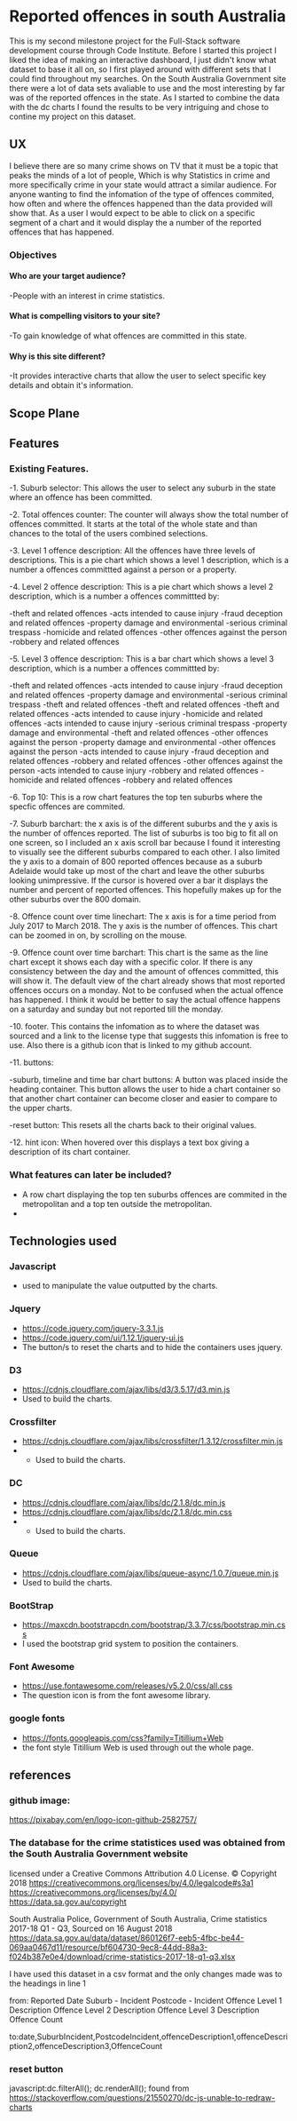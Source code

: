 # Reported offences in south Australia
This is my second milestone project for the Full-Stack software development course through Code Institute.
Before I started this project I liked the idea of making an interactive dashboard, I just didn't know what dataset to base it all on, so I first played around with different sets that I could find throughout my searches.
On the South Australia Government site there were a lot of data sets avaliable to use and the most interesting by far was of the reported offences in the state.
As I started to combine the data with the dc charts I found the results to be very intriguing and chose to contine my project on this dataset.



## UX
I believe there are so many crime shows on TV that it must be a topic that peaks the minds of a lot of people, Which is why Statistics in crime and more specifically crime in your state would attract a similar audience. 
For anyone wanting to find the infomation of the type of offences commited, how often and where the offences happened than the data provided will show that.
As a user I would expect to be able to click on a specific segment of a chart and it would display the a number of the reported offences that has happened.

### Objectives

#### Who are your target audience?

-People with an interest in crime statistics.

#### What is compelling visitors to your site?

-To gain knowledge of what offences are committed in this state.

#### Why is this site different?

-It provides interactive charts that allow the user to select specific key details and obtain it's information.

## Scope Plane

## Features

### Existing Features.

-1. Suburb selector: This allows the user to select any suburb in the state where an offence has been committed.

-2. Total offences counter: The counter will always show the total number of offences committed. It starts at the total of the whole state and than chances to the total of the users combined selections.

-3. Level 1 offence description: All the offences have three levels of descriptions. This is a pie chart which shows a level 1 description, which is a number a offences committted against a person or a property.

-4. Level 2 offence description: This is a pie chart which shows a level 2 description, which is a number a offences committted by:

-theft and related offences
-acts intended to cause injury
-fraud deception and related offences
-property damage and environmental
-serious criminal trespass
-homicide and related offences
-other offences against the person
-robbery and related offences
    
-5. Level 3 offence description: This is a bar chart which shows a level 3 description, which is a number a offences committted by:

-theft and related offences
-acts intended to cause injury
-fraud deception and related offences
-property damage and environmental
-serious criminal trespass
-theft and related offences
-theft and related offences
-theft and related offences
-acts intended to cause injury
-homicide and related offences
-acts intended to cause injury
-serious criminal trespass
-property damage and environmental
-theft and related offences
-other offences against the person
-property damage and environmental
-other offences against the person
-acts intended to cause injury
-fraud deception and related offences
-robbery and related offences
-other offences against the person
-acts intended to cause injury
-robbery and related offences
-homicide and related offences
-robbery and related offences

-6. Top 10: This is a row chart features the top ten suburbs where the specfic offences are commited.

-7. Suburb barchart: the x axis is of the different suburbs and the y axis is the number of offences reported. The list of suburbs is too big to fit all on one screen, so I included an x axis scroll bar because I found it
interesting to visually see the different suburbs compared to each other. I also limited the y axis to a domain of 800 reported offences because as a suburb Adelaide would take up most of the chart and leave the other suburbs
looking unimpressive. If the cursor is hovered over a bar it displays the number and percent of reported offences. This hopefully makes up for the other suburbs over the 800 domain.

-8. Offence count over time linechart: The x axis is for a time period from July 2017 to March 2018. The y axis is the number of offences. This chart can be zoomed in on, by scrolling on the mouse. 

-9. Offence count over time barchart: This chart is the same as the line chart except it shows each day with a specific color. If there is any consistency between the day and the amount of offences committed, this will show it.
The default view of the chart already shows that most reported offences occurs on a monday. Not to be confused when the actual offence has happened. I think it would be better to say the actual offence happens on a 
saturday and sunday but not reported till the monday.

-10. footer. This contains the infomation as to where the dataset was sourced and a link to the license type that suggests this infomation is free to use. Also there is a github icon that is linked to my github account.

-11. buttons:

-suburb, timeline and time bar chart buttons: A button was placed inside the heading container. This button allows the user to hide a chart container so that another chart container can become closer and easier to 
compare to the upper charts.

-reset button: This resets all the charts back to their original values.

-12. hint icon: When hovered over this displays a text box giving a description of its chart container.

### What features can later be included?

- A row chart displaying the top ten suburbs offences are commited in the metropolitan and a top ten outside the metropolitan.
- 
## Technologies used 

### Javascript
- used to manipulate the value outputted by the charts.

### Jquery
  
- https://code.jquery.com/jquery-3.3.1.js
- https://code.jquery.com/ui/1.12.1/jquery-ui.js
- The button/s to reset the charts and to hide the containers uses jquery.

### D3
- https://cdnjs.cloudflare.com/ajax/libs/d3/3.5.17/d3.min.js
- Used to build the charts.


### Crossfilter
- https://cdnjs.cloudflare.com/ajax/libs/crossfilter/1.3.12/crossfilter.min.js
- - Used to build the charts.

### DC
- https://cdnjs.cloudflare.com/ajax/libs/dc/2.1.8/dc.min.js
- https://cdnjs.cloudflare.com/ajax/libs/dc/2.1.8/dc.min.css
- - Used to build the charts.

### Queue
- https://cdnjs.cloudflare.com/ajax/libs/queue-async/1.0.7/queue.min.js
- Used to build the charts.

### BootStrap
- https://maxcdn.bootstrapcdn.com/bootstrap/3.3.7/css/bootstrap.min.css
- I used the bootstrap grid system to position the containers.

### Font Awesome
- https://use.fontawesome.com/releases/v5.2.0/css/all.css
- The question icon is from the font awesome library.

### google fonts
- https://fonts.googleapis.com/css?family=Titillium+Web
- the font style Titillium Web is used through out the whole page.













## references



### github image:
https://pixabay.com/en/logo-icon-github-2582757/

### The database for the crime statistices used was obtained from the South Australia Government website
licensed under a Creative Commons Attribution 4.0 License. © Copyright 2018 
https://creativecommons.org/licenses/by/4.0/legalcode#s3a1
https://creativecommons.org/licenses/by/4.0/
https://data.sa.gov.au/copyright

South Australia Police, Government of South Australia, Crime statistics 2017-18 Q1 - Q3, Sourced on 16 August 2018
https://data.sa.gov.au/data/dataset/860126f7-eeb5-4fbc-be44-069aa0467d11/resource/bf604730-9ec8-44dd-88a3-f024b387e0e4/download/crime-statistics-2017-18-q1-q3.xlsx

I have used this dataset in a csv format and the only changes made was to the headings in line 1  

from:
Reported Date	Suburb - Incident	Postcode - Incident	Offence Level 1  Description	Offence Level 2 Description	Offence Level 3 Description	Offence Count

to:date,SuburbIncident,PostcodeIncident,offenceDescription1,offenceDescription2,offenceDescription3,OffenceCount

### reset button
javascript:dc.filterAll(); dc.renderAll(); found from
https://stackoverflow.com/questions/21550270/dc-js-unable-to-redraw-charts